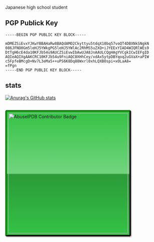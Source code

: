 Japanese high school student

## PGP Publick Key
```
-----BEGIN PGP PUBLIC KEY BLOCK-----

mDMEZSiEvxYJKwYBBAHaRw8BAQdAMO2Ckyttyu5tdqX10bq57voQT4DBXNkSNgkN
086JFNO0Gm5leHJ5YWkgPG5leHJ5YWlAc2RhMS5uZXQ+iJYEExYIAD4WIQRlWEs9
DtTgH6cE4da10KFJb54u9AUCZSiEvwIbAwUJA8JnAAULCQgHAgYVCgkICwIEFgID
AQIeAQIXgAAKCRC10KFJb54u9FniAQC0XHhCey/xdAx5ytpDBYqoq2uGVaX+aPIW
c5FpfeBMcgD+Nv7L3eMa5++uPS6K8Dq88Wxrl0xhLQXBOspi+xOLaA8=
=fPgn
-----END PGP PUBLIC KEY BLOCK-----
```

## stats
[![Anurag's GitHub stats](https://github-readme-stats.vercel.app/api?username=nexryai&count_private=true&show_icons=true&theme=tokyonight&hide_rank=true)](https://github.com/anuraghazra/github-readme-stats)
<br>

<br> <a href="https://www.abuseipdb.com/user/67897" title="AbuseIPDB is an IP address blacklist for webmasters and sysadmins to report IP addresses engaging in abusive behavior on their networks">
	<img src="https://www.abuseipdb.com/contributor/67897.svg" alt="AbuseIPDB Contributor Badge" style="width: 381px;border-radius: 5px;border-top: 5px solid #058403;border-right: 5px solid #111;border-bottom: 5px solid #111;border-left: 5px solid #058403;padding: 5px;background: #35c246 linear-gradient(rgba(255,255,255,0), rgba(255,255,255,.3) 50%, rgba(0,0,0,.2) 51%, rgba(0,0,0,0));padding: 5px;box-shadow: 2px 2px 1px 1px rgba(0, 0, 0, .2);">
</a>
